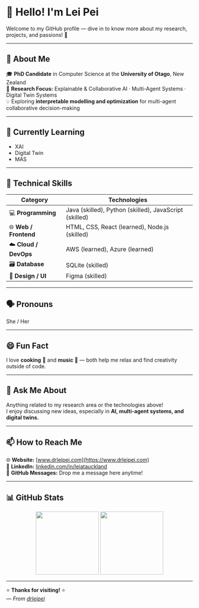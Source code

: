 # 👋 Hello! I'm Lei Pei  

Welcome to my GitHub profile — dive in to know more about my research, projects, and passions! 🚀  

---

## 🌱 About Me  
🎓 **PhD Candidate** in Computer Science at the **University of Otago**, New Zealand  
🧩 **Research Focus:** Explainable & Collaborative AI · Multi-Agent Systems · Digital Twin Systems  
💡 Exploring **interpretable modelling and optimization** for multi-agent collaborative decision-making  

---

## 📘 Currently Learning  
- XAI  
- Digital Twin  
- MAS  

---

## 🔧 Technical Skills  

| Category | Technologies |
|-----------|---------------|
| 💻 **Programming** | Java (skilled), Python (skilled), JavaScript (skilled)|
| 🌐 **Web / Frontend** | HTML, CSS, React (learned), Node.js (skilled) |
| ☁️ **Cloud / DevOps** | AWS (learned), Azure (learned) |
| 🗃️ **Database** | SQLite (skilled) |
| 🎨 **Design / UI** | Figma (skilled) |

---

## 🗣️ Pronouns  
She / Her  

---

## 😄 Fun Fact  
I love **cooking** 🍳 and **music** 🎵 — both help me relax and find creativity outside of code.  

---

## 💬 Ask Me About  
Anything related to my research area or the technologies above!  
I enjoy discussing new ideas, especially in **AI, multi-agent systems, and digital twins.**  

---

## 📫 How to Reach Me  

🌐 **Website:** [www.drleipei.com](https://www.drleipei.com)  
💼 **LinkedIn:** [linkedin.com/in/leiatauckland](https://www.linkedin.com/in/leiatauckland/)  
📧 **GitHub Messages:** Drop me a message here anytime!  

---

## 📊 GitHub Stats  

<p align="center">
  <img height="170" src="https://github-readme-stats.vercel.app/api?username=drleipei&show_icons=true&theme=tokyonight&count_private=true" />
  <img height="170" src="https://github-readme-stats.vercel.app/api/top-langs/?username=drleipei&layout=compact&theme=tokyonight" />
</p>

---

⭐️ **Thanks for visiting!** ⭐️  
_— From [drleipei](https://github.com/drleipei)_  
